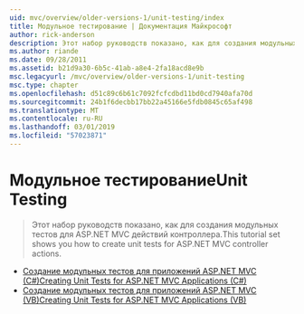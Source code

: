```yaml
---
uid: mvc/overview/older-versions-1/unit-testing/index
title: Модульное тестирование | Документация Майкрософт
author: rick-anderson
description: Этот набор руководств показано, как для создания модульных тестов для ASP.NET MVC действий контроллера.
ms.author: riande
ms.date: 09/28/2011
ms.assetid: b21d9a30-6b5c-41ab-a8e4-2fa18acd8e9b
msc.legacyurl: /mvc/overview/older-versions-1/unit-testing
msc.type: chapter
ms.openlocfilehash: d51c89c6b61c7092fcfcdbd11bd0cd7940afa70d
ms.sourcegitcommit: 24b1f6decbb17bb22a45166e5fdb0845c65af498
ms.translationtype: MT
ms.contentlocale: ru-RU
ms.lasthandoff: 03/01/2019
ms.locfileid: "57023871"
---
```

<a name="unit-testing"></a><span data-ttu-id="4b342-103">Модульное тестирование</span><span class="sxs-lookup"><span data-stu-id="4b342-103">Unit Testing</span></span>
====================
> <span data-ttu-id="4b342-104">Этот набор руководств показано, как для создания модульных тестов для ASP.NET MVC действий контроллера.</span><span class="sxs-lookup"><span data-stu-id="4b342-104">This tutorial set shows you how to create unit tests for ASP.NET MVC controller actions.</span></span>


- [<span data-ttu-id="4b342-105">Создание модульных тестов для приложений ASP.NET MVC (C#)</span><span class="sxs-lookup"><span data-stu-id="4b342-105">Creating Unit Tests for ASP.NET MVC Applications (C#)</span></span>](creating-unit-tests-for-asp-net-mvc-applications-cs.md)
- [<span data-ttu-id="4b342-106">Создание модульных тестов для приложений ASP.NET MVC (VB)</span><span class="sxs-lookup"><span data-stu-id="4b342-106">Creating Unit Tests for ASP.NET MVC Applications (VB)</span></span>](creating-unit-tests-for-asp-net-mvc-applications-vb.md)
